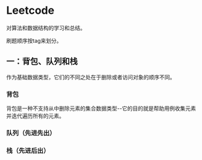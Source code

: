 # Leetcode

对算法和数据结构的学习和总结。

刷题顺序按tag来划分。

## 一：背包、队列和栈 
作为基础数据类型，它们的不同之处在于删除或者访问对象的顺序不同。

### 背包
背包是一种不支持从中删除元素的集合数据类型--它的目的就是帮助用例收集元素并迭代遍历所有的元素。


### 队列（先进先出）


### 栈（先进后出）

